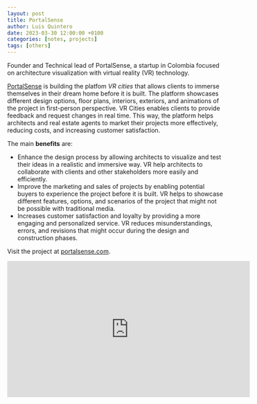 ```yaml
---
layout: post
title: PortalSense
author: Luis Quintero
date: 2023-03-30 12:00:00 +0100
categories: [notes, projects]
tags: [others]
---
```


Founder and Technical lead of PortalSense, a startup in Colombia focused on architecture visualization with virtual reality (VR) technology.

[PortalSense]((https://portalsense.com)) is building the platfom *VR cities* that allows clients to immerse themselves in their dream home before it is built. The platform showcases different design options, floor plans, interiors, exteriors, and animations of the project in first-person perspective. VR Cities enables clients to provide feedback and request changes in real time. This way, the platform helps architects and real estate agents to market their projects more effectively, reducing costs, and increasing customer satisfaction.

The main **benefits** are:
- Enhance the design process by allowing architects to visualize and test their ideas in a realistic and immersive way. VR help architects to collaborate with clients and other stakeholders more easily and efficiently.
- Improve the marketing and sales of projects by enabling potential buyers to experience the project before it is built. VR helps to showcase different features, options, and scenarios of the project that might not be possible with traditional media.
- Increases customer satisfaction and loyalty by providing a more engaging and personalized service. VR reduces misunderstandings, errors, and revisions that might occur during the design and construction phases.

Visit the project at [portalsense.com](https://portalsense.com).

<iframe width="560" height="315" src="https://www.youtube.com/embed/0t6lbIwArPk?rel=0" frameborder="0" allow="encrypted-media" allowfullscreen></iframe>


